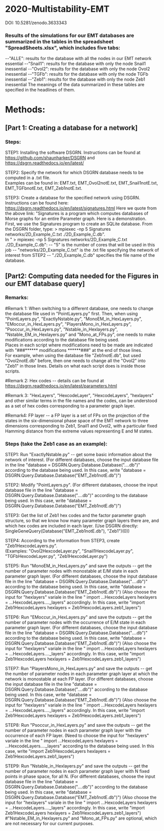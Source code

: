 # 2020-Multistability-EMT

DOI: 10.5281/zenodo.3633343

### Results of the simulations for our EMT databases are summarized in the tables in the spreadsheet "SpreadSheets.xlsx", which includes five tabs:
 --"ALLE": results for the database with all the nodes in our EMT network essential
 --"Snail1": results for the database with only the node Snail1 inessential
 --"Ovol2": results for the database with only the node Ovol2 inessential
 --"TGFb": results for the database with only the node TGFb inessential
 --"Zeb1": results for the database with only the node Zeb1 inessential
The meanings of the data summarized in these tables are specified in the headlines of them. 

# Methods: 
## [Part 1: Creating a database for a network]
### Steps: 
STEP1: Installing the software DSGRN.  Instructions can be found at https://github.com/shaunharker/DSGRN and https://dsgrn.readthedocs.io/en/latest/
       
STEP2: Specify the network for which DSGRN database needs to  be computed in a .txt file.  
       Examples can be found in: EMT.txt, EMT_Ovol2notE.txt, EMT_Snail1notE.txt, EMT_TGFbnotE.txt, EMT_Zeb1notE.txt.
       
STEP3: Create a database for the specified network using DSGRN.  Instructions can be found here:           https://dsgrn.readthedocs.io/en/latest/signatures.html
       Here we quote from the above link: "Signatures is a program which computes databases of Morse graphs for an entire Parameter            graph. Here is a demonstration.  
       First, we use the Signatures program to create an SQLite database. From the DSGRN folder, type:
       > mpiexec -np 5 Signatures networks/2D_Example_C.txt ./2D_Example_C.db".  
       In " > mpiexec -np 5 Signatures networks/2D_Example_C.txt ./2D_Example_C.db":
       -- "5" is the number of cores that will be used in this job
       -- "networks/2D_Example_C.txt" is the .txt file specifying the network of interest from STEP2
       -- "./2D_Example_C.db" specifies the file name of the database.

## [Part2: Computing data needed for the Figures in our EMT database query]
### Remarks:
#Remark 1: When switching to a different database, one needs to change the database file used in  "PointLayers.py" first.
Then, when using
"PointLayers.py",
"ExactlyNstable.py",
"MonoEM_in_HexLayers.py",
"EMoccur_in_HexLayers.py",
"PlayersMono_in_HexLayers.py",
"Psoccur_in_HexLayers.py",
"Nstable_in_Hexlayers.py",
"Nstable_EM_in_Hexlayers.py" and
"Mono_at_FPs.py",
one needs to make modifications according to the database file being used.  
Places in each script where modifications need to be made are indicated with "###****** modifications ******###" at the end of those lines.  
For example, when using the database file "Zeb1notE.db", but used "Ovol2notE.db" before, then one needs to change all the "Ovol2" into "Zeb1" in those lines.
Details on what each script does is inside those scripts.

#Remark 2: Hex codes -- details can be found at https://dsgrn.readthedocs.io/en/latest/parameters.html

#Remark 3: "HexLayers", "HexcodeLayer", "HexcodeLayers", "hexlayers" and other similar terms in the file names and the codes, can be understood as a set of hex codes corresponding to a parameter graph layer.

#Remark4: FP layer -- a FP layer is a set of FPs on the projection of the states in the six-dimensional phase space of the EMT network to three dimensions corresponding to Zeb1, Snail1 and Ovol2, with a particular fixed Hamming distance from the extreme values representing E and M states.

### Steps (take the Zeb1 case as an example): 
STEP1: Run "ExactlyNstable.py" -- get some basic information about the network of interest.
       (For different databases, choose the input database file in the line "database = DSGRN.Query.Database.Database("....db")" 
        according to the database being used.  In this case, write "database = DSGRN.Query.Database.Database("EMT_Zeb1notE.db")")

STEP2: Modify "PointLayers.py". 
       (For different databases, choose the input database file in the line "database = DSGRN.Query.Database.Database("....db")" 
        according to the database being used.  In this case, write "database = DSGRN.Query.Database.Database("EMT_Zeb1notE.db")")

STEP3: Get the list of Zeb1 hex codes and the factor parameter graph structure, so that we know how many parameter graph layers there          are, and which hex codes are included in each layer.
       (Use DSGRN directly: SingleGeneQuery(Database("EMT_Zeb1notE.db"), "Zeb1")(0))

STEP4: According to the information from STEP3, create "Zeb1HexcodeLayers.py".  
       (Examples: "Ovol2HexcodeLayer.py", "Snail1HexcodeLayer.py", "TGFbHexcodeLayer.py", "Zeb1HexcodeLayer.py")

STEP5: Run "MonoEM_in_HexLayers.py" and save the outputs -- get the number of parameter nodes with monostable at E/M state in each              parameter graph layer.
       (For different databases, choose the input database file in the line "database = DSGRN.Query.Database.Database("....db")" 
        according to the database being used.  In this case, write "database = DSGRN.Query.Database.Database("EMT_Zeb1notE.db")")
       (Also choose the input for "hexlayers" variale in the line " import ...HexcodeLayers
                                                                  hexlayers = ...HexcodeLayers...._layers" accordingly.
        In this case, write "import Zeb1HexcodeLayers
                             hexlayers = Zeb1HexcodeLayers.zeb1_layers") 
     
STEP6: Run "EMoccur_in_HexLayers.py" and save the outputs -- get the number of parameter nodes with the occurrence of E/M state in each        parameter graph layer.
       (For different databases, choose the input database file in the line "database = DSGRN.Query.Database.Database("....db")" 
        according to the database being used.  In this case, write "database = DSGRN.Query.Database.Database("EMT_Zeb1notE.db")")
       (Also choose the input for "hexlayers" variale in the line " import ...HexcodeLayers
                                                                  hexlayers = ...HexcodeLayers...._layers" accordingly.
        In this case, write "import Zeb1HexcodeLayers
                             hexlayers = Zeb1HexcodeLayers.zeb1_layers") 
                             
STEP7: Run "PlayersMono_in_HexLayers.py" and save the outputs -- get the number of parameter nodes in each parameter graph layer at            which the network is monostable at each FP layer.
       (For different databases, choose the input database file in the line "database = DSGRN.Query.Database.Database("....db")" 
        according to the database being used.  In this case, write "database = DSGRN.Query.Database.Database("EMT_Zeb1notE.db")")
       (Also choose the input for "hexlayers" variale in the line " import ...HexcodeLayers
                                                                  hexlayers = ...HexcodeLayers...._layers" accordingly.
        In this case, write "import Zeb1HexcodeLayers
                             hexlayers = Zeb1HexcodeLayers.zeb1_layers")  

STEP8: Run "Psoccur_in_HexLayers.py" and save the outputs -- get the number of parameter nodes in each parameter graph layer with the          occurrence of each FP layer.
       (Need to choose the input for "hexlayers" variale in the line " import ...HexcodeLayers
                                                                     hexlayers = ...HexcodeLayers...._layers" according to the database         being used.  In this case, write "import Zeb1HexcodeLayers
                                   hexlayers = Zeb1HexcodeLayers.zeb1_layers")

STEP9: Run "Nstable_in_Hexlayers.py" and save the outputs -- get the number of parameter nodes in each parameter graph layer with N            fixed points in phase space, for all N.
       (For different databases, choose the input database file in the line "database = DSGRN.Query.Database.Database("....db")" 
        according to the database being used.  In this case, write "database = DSGRN.Query.Database.Database("EMT_Zeb1notE.db")")
       (Also choose the input for "hexlayers" variale in the line " import ...HexcodeLayers
                                                                  hexlayers = ...HexcodeLayers...._layers" accordingly.
        In this case, write "import Zeb1HexcodeLayers
                             hexlayers = Zeb1HexcodeLayers.zeb1_layers") 
#"Nstable_EM_in_Hexlayers.py" and "Mono_at_FPs.py" are optional, which are not necessary for our current purposes.


